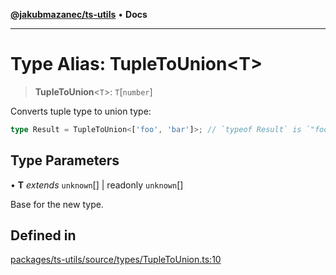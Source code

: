 [**@jakubmazanec/ts-utils**](../README.md) • **Docs**

---

# Type Alias: TupleToUnion\<T\>

> **TupleToUnion**\<`T`\>: `T`\[`number`\]

Converts tuple type to union type:

```TypeScript
type Result = TupleToUnion<['foo', 'bar']>; // `typeof Result` is `"foo" | "bar"`
```

## Type Parameters

• **T** _extends_ `unknown`[] \| readonly `unknown`[]

Base for the new type.

## Defined in

[packages/ts-utils/source/types/TupleToUnion.ts:10](https://github.com/jakubmazanec/tools/blob/28bd44b020b25cf8f9b96b5a385bb7c918cf32ab/packages/ts-utils/source/types/TupleToUnion.ts#L10)
